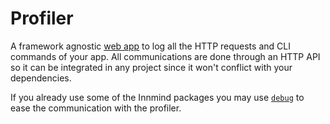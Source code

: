 # Profiler

A framework agnostic [web app](https://github.com/innmind/profiler/) to log all the HTTP requests and CLI commands of your app. All communications are done through an HTTP API so it can be integrated in any project since it won't conflict with your dependencies.

If you already use some of the Innmind packages you may use [`debug`](https://github.com/innmind/debug/) to ease the communication with the profiler.
